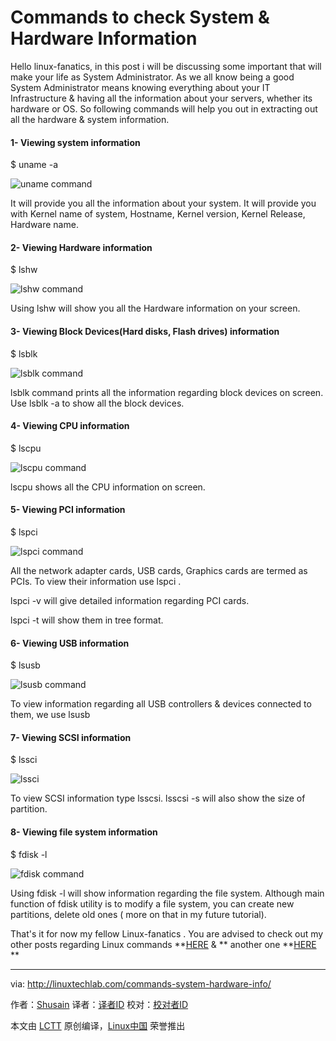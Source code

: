 Commands to check System & Hardware Information
======
Hello linux-fanatics, in this post i will be discussing some important that will make your life as System Administrator. As we all know being a good System Administrator means knowing everything about your IT Infrastructure & having all the information about your servers, whether its hardware or OS. So following commands will help you out in extracting out all the hardware & system information.

#### 1- Viewing system information

$ uname -a

![uname command][2]

It will provide you all the information about your system. It will provide you with Kernel name of system, Hostname, Kernel version, Kernel Release, Hardware name.

#### 2- Viewing Hardware information

$ lshw

![lshw command][4]

Using lshw will show you all the Hardware information on your screen.

#### 3- Viewing Block Devices(Hard disks, Flash drives) information

$ lsblk

![lsblk command][6]

lsblk command prints all the information regarding block devices on screen. Use lsblk -a to show all the block devices.

#### 4- Viewing CPU information

$ lscpu

![lscpu command][8]

lscpu shows all the CPU information on screen.

#### 5- Viewing PCI information

$ lspci

![lspci command][10]

All the network adapter cards, USB cards, Graphics cards are termed as PCIs. To view their information use lspci .

lspci -v will give detailed information regarding PCI cards.

lspci -t will show them in tree format.

#### 6- Viewing USB information

$ lsusb

![lsusb command][12]

To view information regarding all USB controllers & devices connected to them, we use lsusb

#### 7- Viewing SCSI information

$ lssci

![lssci][14]

To view SCSI information type lsscsi. lsscsi -s will also show the size of partition.

#### 8- Viewing file system information

$ fdisk -l

![fdisk command][16]

Using fdisk -l will show information regarding the file system. Although main function of fdisk utility is to modify a file system, you can create new partitions, delete old ones ( more on that in my future tutorial).

That's it for now my fellow Linux-fanatics . You are advised to check out my other posts regarding Linux commands **[HERE][17] & ** another one **[HERE][18]
**

--------------------------------------------------------------------------------

via: http://linuxtechlab.com/commands-system-hardware-info/

作者：[Shusain][a]
译者：[译者ID](https://github.com/译者ID)
校对：[校对者ID](https://github.com/校对者ID)

本文由 [LCTT](https://github.com/LCTT/TranslateProject) 原创编译，[Linux中国](https://linux.cn/) 荣誉推出

[a]:http://linuxtechlab.com/author/shsuain/
[2]:https://i0.wp.com/linuxtechlab.com/wp-content/uploads/2017/02/uname.jpg?resize=664%2C69
[4]:https://i2.wp.com/linuxtechlab.com/wp-content/uploads/2017/02/lshw.jpg?resize=641%2C386
[6]:https://i1.wp.com/linuxtechlab.com/wp-content/uploads/2017/02/lsblk.jpg?resize=646%2C162
[8]:https://i2.wp.com/linuxtechlab.com/wp-content/uploads/2017/02/lscpu.jpg?resize=643%2C216
[10]:https://i0.wp.com/linuxtechlab.com/wp-content/uploads/2017/02/lspci.jpg?resize=644%2C238
[12]:https://i2.wp.com/linuxtechlab.com/wp-content/uploads/2017/02/lsusb.jpg?resize=645%2C37
[14]:https://i2.wp.com/linuxtechlab.com/wp-content/uploads/2017/02/lsscsi.jpg?resize=639%2C110
[16]:https://i2.wp.com/linuxtechlab.com/wp-content/uploads/2017/02/fdisk.jpg?resize=656%2C335
[17]:http://linuxtechlab.com/linux-commands-beginners-part-1/
[18]:http://linuxtechlab.com/linux-commands-beginners-part-2/
